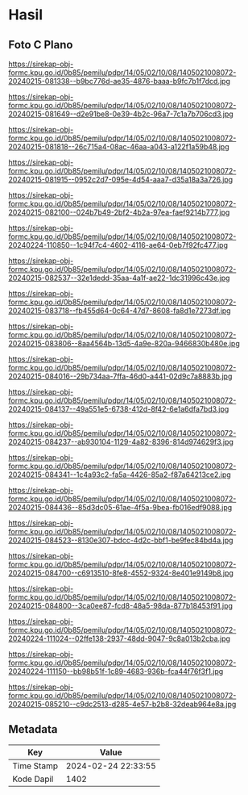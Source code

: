 # Hasil

## Foto C Plano

https://sirekap-obj-formc.kpu.go.id/0b85/pemilu/pdpr/14/05/02/10/08/1405021008072-20240215-081338--b9bc776d-ae35-4876-baaa-b9fc7b1f7dcd.jpg

https://sirekap-obj-formc.kpu.go.id/0b85/pemilu/pdpr/14/05/02/10/08/1405021008072-20240215-081649--d2e91be8-0e39-4b2c-96a7-7c1a7b706cd3.jpg

https://sirekap-obj-formc.kpu.go.id/0b85/pemilu/pdpr/14/05/02/10/08/1405021008072-20240215-081818--26c715a4-08ac-46aa-a043-a122f1a59b48.jpg

https://sirekap-obj-formc.kpu.go.id/0b85/pemilu/pdpr/14/05/02/10/08/1405021008072-20240215-081915--0952c2d7-095e-4d54-aaa7-d35a18a3a726.jpg

https://sirekap-obj-formc.kpu.go.id/0b85/pemilu/pdpr/14/05/02/10/08/1405021008072-20240215-082100--024b7b49-2bf2-4b2a-97ea-faef9214b777.jpg

https://sirekap-obj-formc.kpu.go.id/0b85/pemilu/pdpr/14/05/02/10/08/1405021008072-20240224-110850--1c94f7c4-4602-4116-ae64-0eb7f92fc477.jpg

https://sirekap-obj-formc.kpu.go.id/0b85/pemilu/pdpr/14/05/02/10/08/1405021008072-20240215-082537--32e1dedd-35aa-4a1f-ae22-1dc31996c43e.jpg

https://sirekap-obj-formc.kpu.go.id/0b85/pemilu/pdpr/14/05/02/10/08/1405021008072-20240215-083718--fb455d64-0c64-47d7-8608-fa8d1e7273df.jpg

https://sirekap-obj-formc.kpu.go.id/0b85/pemilu/pdpr/14/05/02/10/08/1405021008072-20240215-083806--8aa4564b-13d5-4a9e-820a-9466830b480e.jpg

https://sirekap-obj-formc.kpu.go.id/0b85/pemilu/pdpr/14/05/02/10/08/1405021008072-20240215-084016--29b734aa-7ffa-46d0-a441-02d9c7a8883b.jpg

https://sirekap-obj-formc.kpu.go.id/0b85/pemilu/pdpr/14/05/02/10/08/1405021008072-20240215-084137--49a551e5-6738-412d-8f42-6e1a6dfa7bd3.jpg

https://sirekap-obj-formc.kpu.go.id/0b85/pemilu/pdpr/14/05/02/10/08/1405021008072-20240215-084237--ab930104-1129-4a82-8396-814d974629f3.jpg

https://sirekap-obj-formc.kpu.go.id/0b85/pemilu/pdpr/14/05/02/10/08/1405021008072-20240215-084341--1c4a93c2-fa5a-4426-85a2-f87a64213ce2.jpg

https://sirekap-obj-formc.kpu.go.id/0b85/pemilu/pdpr/14/05/02/10/08/1405021008072-20240215-084436--85d3dc05-61ae-4f5a-9bea-fb016edf9088.jpg

https://sirekap-obj-formc.kpu.go.id/0b85/pemilu/pdpr/14/05/02/10/08/1405021008072-20240215-084523--8130e307-bdcc-4d2c-bbf1-be9fec84bd4a.jpg

https://sirekap-obj-formc.kpu.go.id/0b85/pemilu/pdpr/14/05/02/10/08/1405021008072-20240215-084700--c6913510-8fe8-4552-9324-8e401e9149b8.jpg

https://sirekap-obj-formc.kpu.go.id/0b85/pemilu/pdpr/14/05/02/10/08/1405021008072-20240215-084800--3ca0ee87-fcd8-48a5-98da-877b18453f91.jpg

https://sirekap-obj-formc.kpu.go.id/0b85/pemilu/pdpr/14/05/02/10/08/1405021008072-20240224-111024--02ffe138-2937-48dd-9047-9c8a013b2cba.jpg

https://sirekap-obj-formc.kpu.go.id/0b85/pemilu/pdpr/14/05/02/10/08/1405021008072-20240224-111150--bb98b51f-1c89-4683-936b-fca44f76f3f1.jpg

https://sirekap-obj-formc.kpu.go.id/0b85/pemilu/pdpr/14/05/02/10/08/1405021008072-20240215-085210--c9dc2513-d285-4e57-b2b8-32deab964e8a.jpg


## Metadata

| Key        | Value               |
| ---------- | ------------------- |
| Time Stamp | 2024-02-24 22:33:55 |
| Kode Dapil | 1402                |




